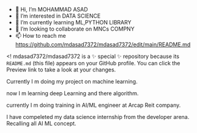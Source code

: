 - 👋 Hi, I’m MOHAMMAD ASAD
- 👀 I’m interested in DATA SCIENCE
- 🌱 I’m currently learning ML,PYTHON LIBRARY
- 💞️ I’m looking to collaborate on MNCs COMPNY
- 📫 How to reach me https://github.com/mdasad7372/mdasad7372/edit/main/README.md

<!
mdasad7372/mdasad7372 is a ✨ special ✨ repository because its `README.md` (this file) appears on your GitHub profile.
You can click the Preview link to take a look at your changes.

Currently I m doing my project on machine learning.

now I m learning deep Learning and there algorithm.

currently I m doing training in AI/ML engineer at Arcap Reit company.

I have compeleted my data science internship from the developer arena.
Recalling all AI ML concept.
